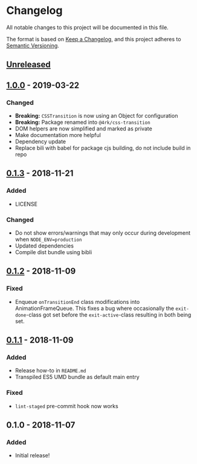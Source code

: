 # Changelog

All notable changes to this project will be documented in this file.

The format is based on [Keep a Changelog](https://keepachangelog.com/en/1.0.0/),
and this project adheres to [Semantic Versioning](https://semver.org/spec/v2.0.0.html).

## [Unreleased]

## [1.0.0] - 2019-03-22

### Changed

-   **Breaking:** `CSSTransition` is now using an Object for configuration
-   **Breaking:** Package renamed into `@4rk/css-transition`
-   DOM helpers are now simplified and marked as private
-   Make documentation more helpful
-   Dependency update
-   Replace bili with babel for package cjs building, do not include build in repo

## [0.1.3] - 2018-11-21

### Added

-   LICENSE

### Changed

-   Do not show errors/warnings that may only occur during development when `NODE_ENV=production`
-   Updated dependencies
-   Compile dist bundle using bibli

## [0.1.2] - 2018-11-09

### Fixed

-   Enqueue `onTransitionEnd` class modifications into AnimationFrameQueue. This fixes a bug where occasionally the `exit-done`-class got set before the `exit-active`-class resulting in both being set.

## [0.1.1] - 2018-11-09

### Added

-   Release how-to in `README.md`
-   Transpiled ES5 UMD bundle as default main entry

### Fixed

-   `lint-staged` pre-commit hook now works

## 0.1.0 - 2018-11-07

### Added

-   Initial release!

[unreleased]: https://github.com/fork/css-transition/compare/v1.0.0...HEAD
[1.0.0]: https://github.com/fork/css-transition/compare/v0.1.3...v1.0.0
[0.1.3]: https://github.com/fork/css-transition/compare/v0.1.2...v0.1.3
[0.1.2]: https://github.com/fork/css-transition/compare/v0.1.1...v0.1.2
[0.1.1]: https://github.com/fork/css-transition/compare/v0.1.0...v0.1.1
